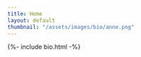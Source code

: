 ```yaml
---
title: Home
layout: default
thumbnail: "/assets/images/bio/anne.png"
---
```


{%- include bio.html -%}

